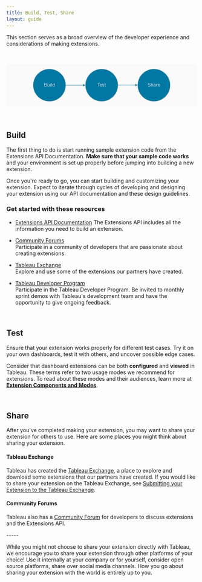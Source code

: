 ```yaml
---
title: Build, Test, Share
layout: guide
---
```



This section serves as a broad overview of the developer experience and considerations of making extensions. 

&nbsp;

![lifecycle](./imgs/1-lifecycle.png)

&nbsp;

## Build

The first thing to do is start running sample extension code from the Extensions API Documentation. **Make sure that your sample code works** and your environment is set up properly before jumping into building a new extension.

Once you're ready to go, you can start building and customizing your extension. Expect to iterate through cycles of developing and designing your extension using our API documentation and these design guidelines.

### Get started with these resources

* [Extensions API Documentation](https://tableau.github.io/extensions-api/)
The Extensions API includes all the information you need to build an extension.

* [Community Forums](https://community.tableau.com/s/topic/0TO4T000000QFALWA4/extensions-api)<br/>Participate in a community of developers that are passionate about creating extensions.

* [Tableau Exchange](https://exchange.tableau.com/)<br/>Explore and use some of the extensions our partners have created.

* [Tableau Developer Program](https://www.tableau.com/developer)<br/>Participate in the Tableau Developer Program. Be invited to monthly sprint demos with Tableau's development team and have the opportunity to give ongoing feedback.

&nbsp;

## Test

Ensure that your extension works properly for different test cases. Try it on your own dashboards, test it with others, and uncover possible edge cases. 

Consider that dashboard extensions can be both **configured** and **viewed** in Tableau. These terms refer to two usage modes we recommend for extensions. To read about these modes and their audiences, learn more at **[Extension Components and Modes](./ux_components_modes.md)**.

 
&nbsp; 
 
## Share

After you've completed making your extension, you may want to share your extension for others to use. Here are some places you might think about sharing your extension.


#### Tableau Exchange

Tableau has created the [Tableau Exchange](https://exchange.tableau.com/), a place to explore and download some extensions that our partners have created. If you would like to share your extension on the Tableau Exchange, see [Submitting your Extension to the Tableau Exchange](../ux_extension_gallery.md).

#### Community Forums

Tableau also has a [Community Forum](https://community.tableau.com/s/topic/0TO4T000000QFALWA4/extensions-api) for developers to discuss extensions and the Extensions API.

----- &nbsp;

While you might not choose to share your extension directly with Tableau, we encourage you to share your extension through other platforms of your choice! Use it internally at your company or for yourself, consider open source platforms, share over social media channels. How you go about sharing your extension with the world is entirely up to you.

